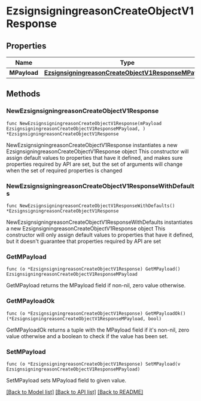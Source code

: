 # EzsignsigningreasonCreateObjectV1Response

## Properties

Name | Type | Description | Notes
------------ | ------------- | ------------- | -------------
**MPayload** | [**EzsignsigningreasonCreateObjectV1ResponseMPayload**](EzsignsigningreasonCreateObjectV1ResponseMPayload.md) |  | 

## Methods

### NewEzsignsigningreasonCreateObjectV1Response

`func NewEzsignsigningreasonCreateObjectV1Response(mPayload EzsignsigningreasonCreateObjectV1ResponseMPayload, ) *EzsignsigningreasonCreateObjectV1Response`

NewEzsignsigningreasonCreateObjectV1Response instantiates a new EzsignsigningreasonCreateObjectV1Response object
This constructor will assign default values to properties that have it defined,
and makes sure properties required by API are set, but the set of arguments
will change when the set of required properties is changed

### NewEzsignsigningreasonCreateObjectV1ResponseWithDefaults

`func NewEzsignsigningreasonCreateObjectV1ResponseWithDefaults() *EzsignsigningreasonCreateObjectV1Response`

NewEzsignsigningreasonCreateObjectV1ResponseWithDefaults instantiates a new EzsignsigningreasonCreateObjectV1Response object
This constructor will only assign default values to properties that have it defined,
but it doesn't guarantee that properties required by API are set

### GetMPayload

`func (o *EzsignsigningreasonCreateObjectV1Response) GetMPayload() EzsignsigningreasonCreateObjectV1ResponseMPayload`

GetMPayload returns the MPayload field if non-nil, zero value otherwise.

### GetMPayloadOk

`func (o *EzsignsigningreasonCreateObjectV1Response) GetMPayloadOk() (*EzsignsigningreasonCreateObjectV1ResponseMPayload, bool)`

GetMPayloadOk returns a tuple with the MPayload field if it's non-nil, zero value otherwise
and a boolean to check if the value has been set.

### SetMPayload

`func (o *EzsignsigningreasonCreateObjectV1Response) SetMPayload(v EzsignsigningreasonCreateObjectV1ResponseMPayload)`

SetMPayload sets MPayload field to given value.



[[Back to Model list]](../README.md#documentation-for-models) [[Back to API list]](../README.md#documentation-for-api-endpoints) [[Back to README]](../README.md)


